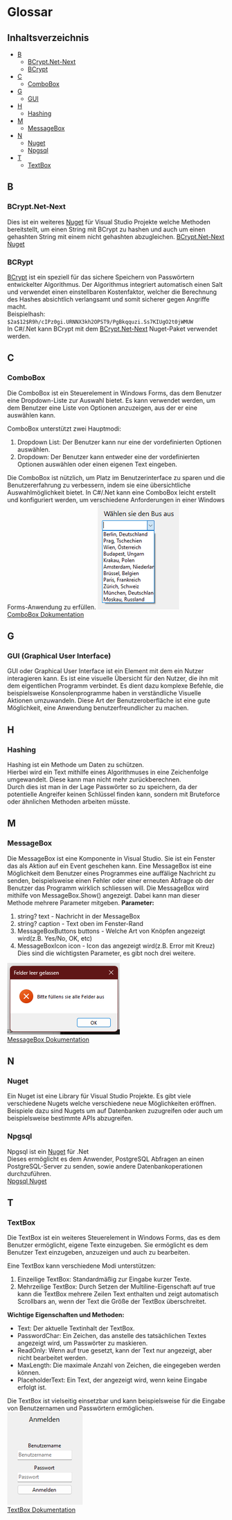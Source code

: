 # Glossar

## Inhaltsverzeichnis

- [B](#b)
  - [BCrypt.Net-Next](#bcryptnet-next)
  - [BCrypt](#bcrypt)
- [C](#c)
  - [ComboBox](#combobox)
- [G](#g)
  - [GUI](#gui-graphical-user-interface)
- [H](#h)
  - [Hashing](#hashing)
- [M](#m)
  - [MessageBox](#messagebox)
- [N](#n)
  - [Nuget](#nuget)
  - [Npgsql](#npgsql)
- [T](#t)
  - [TextBox](#textbox)

## B

### BCrypt.Net-Next

Dies ist ein weiteres [Nuget](#nuget) für Visual Studio Projekte welche Methoden bereitstellt, um einen String mit BCrypt zu hashen und auch um einen gehashten String mit einem nicht gehashten abzugleichen.
[BCrypt.Net-Next Nuget](https://www.nuget.org/packages/BCrypt.Net-Next/)

### BCRypt

[BCrypt](https://en.wikipedia.org/wiki/Bcrypt) ist ein speziell für das sichere Speichern von Passwörtern entwickelter Algorithmus. Der Algorithmus integriert automatisch einen Salt und verwendet einen einstellbaren Kostenfaktor, welcher die Berechnung des Hashes absichtlich verlangsamt und somit sicherer gegen Angriffe macht.  
Beispielhash: `$2a$12$R9h/cIPz0gi.URNNX3kh2OPST9/PgBkqquzi.Ss7KIUgO2t0jWMUW`  
In C#/.Net kann BCrypt mit dem [BCrypt.Net-Next](#bcryptnet-next) Nuget-Paket verwendet werden.  

## C

### ComboBox

Die ComboBox ist ein Steuerelement in Windows Forms, das dem Benutzer eine Dropdown-Liste zur Auswahl bietet. Es kann verwendet werden, um dem Benutzer eine Liste von Optionen anzuzeigen, aus der er eine auswählen kann.

ComboBox unterstützt zwei Hauptmodi:

1. Dropdown List: Der Benutzer kann nur eine der vordefinierten Optionen auswählen.
2. Dropdown: Der Benutzer kann entweder eine der vordefinierten Optionen auswählen oder einen eigenen Text eingeben.

Die ComboBox ist nützlich, um Platz im Benutzerinterface zu sparen und die Benutzererfahrung zu verbessern, indem sie eine übersichtliche Auswahlmöglichkeit bietet. In C#/.Net kann eine ComboBox leicht erstellt und konfiguriert werden, um verschiedene Anforderungen in einer Windows Forms-Anwendung zu erfüllen.
![ComboBox Beispiel](./Glossar_Images/combobox_image.png)  
[ComboBox Dokumentation](https://learn.microsoft.com/de-de/dotnet/api/system.windows.forms.combobox?view=windowsdesktop-8.0)

## G

### GUI (Graphical User Interface)

GUI oder Graphical User Interface ist ein Element mit dem ein Nutzer interagieren kann. Es ist eine visuelle Übersicht für den Nutzer, die ihn mit dem eigentlichen Programm verbindet. Es dient dazu komplexe Befehle, die beispielsweise Konsolenprogramme haben in verständliche Visuelle Aktionen umzuwandeln.
Diese Art der Benutzeroberfläche ist eine gute Möglichkeit, eine Anwendung benutzerfreundlicher zu machen.

## H

### Hashing

Hashing ist ein Methode um Daten zu schützen.  
Hierbei wird ein Text mithilfe eines Algorithmuses in eine Zeichenfolge umgewandelt. Diese kann man nicht mehr zurückberechnen.  
Durch dies ist man in der Lage Passwörter so zu speichern, da der potentielle Angreifer keinen Schlüssel finden kann, sondern mit Bruteforce oder ähnlichen Methoden arbeiten müsste.

## M

### MessageBox

Die MessageBox ist eine Komponente in Visual Studio. Sie ist ein Fenster das als Aktion auf ein Event geschehen kann.
Eine MessageBox ist eine Möglichkeit dem Benutzer eines Programmes eine auffälige Nachricht zu senden, beispielsweise einen Fehler oder einer erneuten Abfrage ob der Benutzer das Programm wirklich schliessen will. Die MessageBox wird mithilfe von MessageBox.Show() angezeigt. Dabei kann man dieser Methode mehrere Parameter mitgeben.
**Parameter:**

1. string? text - Nachricht in der MessageBox
2. string? caption - Text oben im Fenster-Rand
3. MessageBoxButtons buttons - Welche Art von Knöpfen angezeigt wird(z.B. Yes/No, OK, etc)
4. MessageBoxIcon icon - Icon das angezeigt wird(z.B. Error mit Kreuz)
Dies sind die wichtigsten Parameter, es gibt noch drei weitere.  

![MessageBox Error Beispiel](./Glossar_Images/messageBox-example.png)  
[MessageBox Dokumentation](https://learn.microsoft.com/en-us/dotnet/api/system.windows.forms.messagebox?view=windowsdesktop-8.0)

## N

### Nuget

Ein Nuget ist eine Library für Visual Studio Projekte. Es gibt viele verschiedene Nugets welche verschiedene neue Möglichkeiten eröffnen. Beispiele dazu sind Nugets um auf Datenbanken zuzugreifen oder auch um beispielsweise bestimmte APIs abzugreifen.

### Npgsql

Npgsql ist ein [Nuget](#nuget) für .Net  
Dieses ermöglicht es dem Anwender, PostgreSQL Abfragen an einen PostgreSQL-Server zu senden, sowie andere Datenbankoperationen durchzuführen.  
[Npgsql Nuget](https://www.npgsql.org/doc/index.html)

## T

### TextBox

Die TextBox ist ein weiteres Steuerelement in Windows Forms, das es dem Benutzer ermöglicht, eigene Texte einzugeben. Sie ermöglicht es dem Benutzer Text einzugeben, anzuzeigen und auch zu bearbeiten.

Eine TextBox kann verschiedene Modi unterstützen:

1. Einzeilige TextBox: Standardmäßig zur Eingabe kurzer Texte.
2. Mehrzeilige TextBox: Durch Setzen der Multiline-Eigenschaft auf true kann die TextBox mehrere Zeilen Text enthalten und zeigt automatisch Scrollbars an, wenn der Text die Größe der TextBox überschreitet.

**Wichtige Eigenschaften und Methoden:**

- Text: Der aktuelle Textinhalt der TextBox.
- PasswordChar: Ein Zeichen, das anstelle des tatsächlichen Textes angezeigt wird, um Passwörter zu maskieren.
- ReadOnly: Wenn auf true gesetzt, kann der Text nur angezeigt, aber nicht bearbeitet werden.
- MaxLength: Die maximale Anzahl von Zeichen, die eingegeben werden können.
- PlaceholderText: Ein Text, der angezeigt wird, wenn keine Eingabe erfolgt ist.

Die TextBox ist vielseitig einsetzbar und kann beispielsweise für die Eingabe von Benutzernamen und Passwörtern ermöglichen.  
![TextBox Beispiel](./Glossar_Images/textBox.png)  
[TextBox Dokumentation](https://learn.microsoft.com/de-de/dotnet/api/system.windows.forms.textbox?view=windowsdesktop-8.0)
